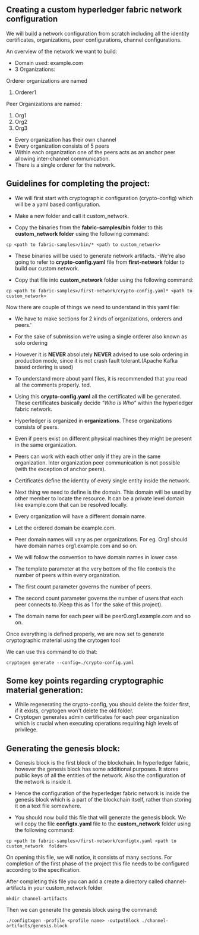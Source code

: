 Creating a custom hyperledger fabric network configuration
----------------------------------------------------------
We will build a network configuration from scratch including all the identity certificates, organizations, peer configurations, channel configurations.

An overview of the network we want to build:

* Domain used: example.com
* 3 Organizations:

Orderer organizations are named

1. Orderer1

Peer Organizations are named:

1. Org1
2. Org2
3. Org3


* Every organization has their own channel
* Every organization consists of 5 peers
* Within each organization one of the peers acts as an anchor peer allowing inter-channel communication.
* There is a single orderer for the network.

Guidelines for completing the project:
------------------------

- We will first start with cryptographic configuration (crypto-config) which will be a yaml based configuration.

- Make a new folder and call it custom_network.

- Copy the binaries from the **fabric-samples/bin** folder to this **custom_network folder** using the following command:

```
cp <path to fabric-samples>/bin/* <path to custom_network>
```
- These binaries will be used to generate network artifacts.
-We're also going to refer to **crypto-config.yaml** file from **first-network** folder to build our custom network.

- Copy that file into **custom_network** folder using the following command:

```
cp <path to fabric-samples>/first-network/crypto-config.yaml* <path to custom_network>

```

Now there are couple of things we need to understand in this yaml file:

- We have to make sections for 2 kinds of organizations, orderers and peers.'

- For the sake of submission we're using a single orderer also known as solo ordering

- However it is **NEVER** absolutely **NEVER**  advised to use solo ordering in production mode, since it is not crash fault tolerant.(Apache Kafka based ordering is used)

- To understand more about yaml files, it is recommended that you read all the comments properly.
ted.

- Using this **crypto-config.yaml** all the certificated will be generated. These certificates basically decide *"Who is Who"* within the hyperledger fabric network.

- Hyperledger is organized in **organizations**. These organizations consists of peers.

- Even if peers exist on different physical machines they might be present in the same organization.

- Peers can work with each other only if they are in the same organization. Inter organization peer communication is not possible (with the exception of anchor peers).

- Certificates define the identity of every single entity inside the network.

- Next thing we need to define is the domain. This domain will be used by other member to locate the resource. It can be a private level domain like example.com that can be resolved locally.

- Every organization will have a different domain name.

- Let the ordered domain be example.com.

- Peer domain names will vary as per organizations. For eg. Org1 should have domain names org1.example.com and so on.

- We will follow the convention to have domain names in lower case.

- The template parameter at the very bottom of the file controls the number of peers within every organization.

- The first count parameter governs the number of peers.

- The second count parameter governs the number of users that each peer connects to.(Keep this as 1 for the sake of this project).

- The domain name for each peer will be peer0.org1.example.com and so on.

Once everything is defined properly, we are now set to generate cryptographic material using the crytogen tool

We can use this command to do that:

```
cryptogen generate --config=./crypto-config.yaml
```

Some key points regarding cryptographic material generation:
-----------------------------------------------------------
- While regenerating the crypto-config, you should delete the folder first, if it exists, cryptogen won't delete the old folder.
- Cryptogen generates admin certificates for each peer organization which is crucial when executing operations requiring high levels of privilege.

Generating the genesis block:
--------------------------------

- Genesis block is the first block of the blockchain. In hyperledger fabric, however the genesis block has some additional purposes. It stores public keys of all the entities of the network. Also the configuration of the network is inside it.

- Hence the configuration of the hyperledger fabric network is inside the genesis block which is a part of the blockchain itself, rather than storing it on a text file somewhere.

- You should now build this file that will generate the genesis block. We will copy the file **configtx.yaml** file to the **custom_network** folder using the following command:

```
cp <path to fabric-samples>/first-network/configtx.yaml <path to custom_network  folder>
```

On opening this file, we will notice, it consists of many sections. For completion of the first phase of the project this file needs to be configured according to the specification.


After completing this file you can add a create a directory called channel-artifacts in your custom_network folder

```
mkdir channel-artifacts
```

Then we can generate the genesis block using the command:

```
./configtxgen -profile <profile name> -outputBlock ./channel-artifacts/genesis.block
```




